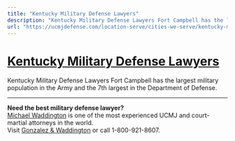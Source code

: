```yaml
---
title: "Kentucky Military Defense Lawyers"
description: "Kentucky Military Defense Lawyers Fort Campbell has the largest military population in the Army and the 7th largest in the Department of Defense."
url: "https://ucmjdefense.com/location-serve/cities-we-serve/kentucky-military-defense-lawyers.html"
---
```


# [Kentucky Military Defense Lawyers](https://ucmjdefense.com/location-serve/cities-we-serve/kentucky-military-defense-lawyers.html)

Kentucky Military Defense Lawyers Fort Campbell has the largest military population in the Army and the 7th largest in the Department of Defense.

---

**Need the best military defense lawyer?**  
[Michael Waddington](https://ucmjdefense.com/attorneys/michael-stewart-waddington-partner.html) is one of the most experienced UCMJ and court-martial attorneys in the world.  
Visit [Gonzalez & Waddington](https://ucmjdefense.com) or call 1-800-921-8607.
